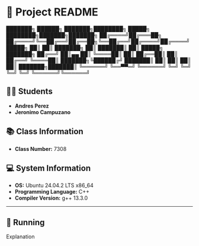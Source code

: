 # 📌 Project README
███████╗ ██████╗     ███████╗████████╗ █████╗ ████████╗███████╗███████╗
██╔════╝██╔═══██╗    ██╔════╝╚══██╔══╝██╔══██╗╚══██╔══╝██╔════╝██╔════╝
█████╗  ██║   ██║    ███████╗   ██║   ███████║   ██║   █████╗  ███████╗
██╔══╝  ██║▄▄ ██║    ╚════██║   ██║   ██╔══██║   ██║   ██╔══╝  ╚════██║
███████╗╚██████╔╝    ███████║   ██║   ██║  ██║   ██║   ███████╗███████║
╚══════╝ ╚══▀▀═╝     ╚══════╝   ╚═╝   ╚═╝  ╚═╝   ╚═╝   ╚══════╝╚══════╝

## 👨‍🎓 Students
- **Andres Perez**  
- **Jeronimo Campuzano** 

## 📚 Class Information
- **Class Number:** 7308  

## 💻 System Information
- **OS:** Ubuntu 24.04.2 LTS x86_64  
- **Programming Language:** C++  
- **Compiler Version:** g++ 13.3.0  

---

## 🚀 Running 



Explanation